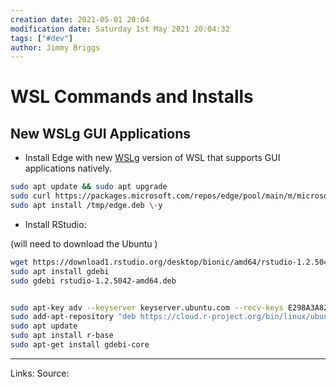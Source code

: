 ```yaml
---
creation date: 2021-05-01 20:04
modification date: Saturday 1st May 2021 20:04:32
tags: ["#dev"]
author: Jimmy Briggs
---
```


# WSL Commands and Installs

## New WSLg GUI Applications

- Install Edge with new [WSLg](https://github.com/windows/wslg) version of WSL that supports GUI applications natively.

```bash
sudo apt update && sudo apt upgrade
sudo curl https://packages.microsoft.com/repos/edge/pool/main/m/microsoft-edge-dev/microsoft-edge-dev_91.0.852.0-1_amd64.deb -o /tmp/edge.deb
sudo apt install /tmp/edge.deb \-y
```

- Install RStudio:

(will need to download the Ubuntu )

```bash
wget https://download1.rstudio.org/desktop/bionic/amd64/rstudio-1.2.5042-amd64.deb
sudo apt install gdebi
sudo gdebi rstudio-1.2.5042-amd64.deb


sudo apt-key adv --keyserver keyserver.ubuntu.com --recv-keys E298A3A825C0D65DFD57CBB651716619E084DAB9
sudo add-apt-repository "deb https://cloud.r-project.org/bin/linux/ubuntu focal-cran40/"
sudo apt update
sudo apt install r-base
sudo apt-get install gdebi-core


```

***
Links: 
Source:

